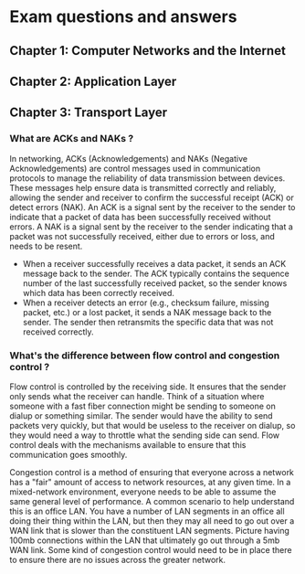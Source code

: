 # Exam questions and answers

## Chapter 1: Computer Networks and the Internet

## Chapter 2: Application Layer

## Chapter 3: Transport Layer

### What are ACKs and NAKs ?

In networking, ACKs (Acknowledgements) and NAKs (Negative Acknowledgements) are control messages used in communication protocols to manage the reliability of data transmission between devices. These messages help ensure data is transmitted correctly and reliably, allowing the sender and receiver to confirm the successful receipt (ACK) or detect errors (NAK). 
An ACK is a signal sent by the receiver to the sender to indicate that a packet of data has been successfully received without errors. A NAK is a signal sent by the receiver to the sender indicating that a packet was not successfully received, either due to errors or loss, and needs to be resent.

  - When a receiver successfully receives a data packet, it sends an ACK message back to the sender. The ACK typically contains the sequence number of the last successfully received packet, so the sender knows which data has been correctly received.
  - When a receiver detects an error (e.g., checksum failure, missing packet, etc.) or a lost packet, it sends a NAK message back to the sender. The sender then retransmits the specific data that was not received correctly.

### What's the difference between flow control and congestion control ?

Flow control is controlled by the receiving side. It ensures that the sender only sends what the receiver can handle. Think of a situation where someone with a fast fiber connection might be sending to someone on dialup or something similar. The sender would have the ability to send packets very quickly, but that would be useless to the receiver on dialup, so they would need a way to throttle what the sending side can send. Flow control deals with the mechanisms available to ensure that this communication goes smoothly.

Congestion control is a method of ensuring that everyone across a network has a "fair" amount of access to network resources, at any given time. In a mixed-network environment, everyone needs to be able to assume the same general level of performance. A common scenario to help understand this is an office LAN. You have a number of LAN segments in an office all doing their thing within the LAN, but then they may all need to go out over a WAN link that is slower than the constituent LAN segments. Picture having 100mb connections within the LAN that ultimately go out through a 5mb WAN link. Some kind of congestion control would need to be in place there to ensure there are no issues across the greater network.

